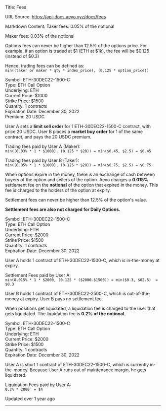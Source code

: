 Title: Fees

URL Source: https://api-docs.aevo.xyz/docs/fees

Markdown Content:
Taker fees: 0.05% of the notional

Maker fees: 0.03% of the notional

Options fees can never be higher than 12.5% of the options price. For example, if an option is traded at $1 (ETH at $1k), the fee will be $0.125 (instead of $0.3)

Hence, trading fees can be defined as:  
`min((taker or maker * qty * index_price), (0.125 * option_price))`

Symbol: ETH-30DEC22-1500-C  
Type: ETH Call Option  
Underlying: ETH  
Current Price: $1000  
Strike Price: $1500  
Quantity: 1 contracts  
Expiration Date: December 30, 2022  
Premium: 20 USDC

User A sets a **limit sell order** for 1 ETH-30DEC22-1500-C contract, with price 20 USDC. User B places a **market buy order** for 1 of the same contract, and pays the 20 USDC premium.

Trading fees paid by User A (Maker):  
`min((0.03% * 1 * $1000), (0.125 * $20)) = min($0.45, $2.5) = $0.45`

Trading fees paid by User B (Taker):  
`min((0.05% * 1 * $1000), (0.125 * $20)) = min($0.75, $2.5) = $0.75`

When options expire in the money, there is an exchange of cash between buyers of the option and sellers of the option. Aevo charges a **0.015%** settlement fee on the **notional** of the option that expired in the money. This fee is charged to the holders of the option at expiry.

Settlement fees can never be higher than 12.5% of the option's value.

**Settlement fees are also not charged for Daily Options.**

Symbol: ETH-30DEC22-1500-C  
Type: ETH Call Option  
Underlying: ETH  
Current Price: $2000  
Strike Price: $1500  
Quantity: 1 contracts  
Expiration Date: December 30, 2022

User A holds 1 contract of ETH-30DEC22-1500-C, which is in-the-money at expiry.

Settlement Fees paid by User A:  
`min(0.015% * 1 * $2000, (0.125 * ($2000-$1500)) = min($0.3, $62.5)  = $0.3`

User B holds 1 contract of ETH-30DEC22-2500-C, which is out-of-the-money at expiry. User B pays no settlement fee.

When positions get liquidated, a liquidation fee is charged to the user that gets liquidated. The liquidation fee is **0.2% of the notional**.

Symbol: ETH-30DEC22-1500-C  
Type: ETH Call Option  
Underlying: ETH  
Current Price: $2000  
Strike Price: $1500  
Quantity: 1 contracts  
Expiration Date: December 30, 2022

User A is short 1 contract of ETH-30DEC22-1500-C, which is currently in-the-money. Because User A runs out of maintenance margin, he gets liquidated.

Liquidation Fees paid by User A:  
`0.2% * 2000  = $4`

Updated over 1 year ago

* * *
